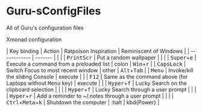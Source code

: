 # Guru-sConfigFiles
All of Guru's configuration files

Xmonad configuration

| Key binding                                  | Action                                                              | Ratpoison Inspiration | Reminiscent of Windows        |
| ------------                                 | -------                                                             |                       |                               |
| <kbd>PrintScr</kbd>                          | Put a random wallpaper                                              |                       |                               |
| <kbd>Super</kbd>+<kbd>e</kbd>                | Execute a command from a preloaded list                             | colon                 | <kbd>Win</kbd>+<kbd>r</kbd>   |
| <kbd>CapsLock</kbd>                          | Switch Focus to most recent window                                  | other                 | <kbd>Alt</kbd>+<kbd>Tab</kbd> |
| <kbd>Menu</kbd>                              | Invoke/kill the sliding Console                                     | execute               |                               |
| <kbd>F12</kbd>                               | Same as the command above (for Laptops without <kbd>Menu</kbd> key) | execute               |                               |
| <kbd>Hyper</kbd>+<kbd>f</kbd>                | Lucky Search on the clipboard selection                             |                       |                               |
| <kbd>Hyper</kbd>+<kbd>f</kbd>                | Lucky Search through a user prompt                                  |                       |                               |
| <kbd>Hyper</kbd>+<kbd>r</kbd>                | Add a reminder to ~/.notes through a user prompt                    |                       |                               |
| <kbd>Ctrl</kbd>+<kbd>Meta</kbd>+<kbd>k</kbd> | Shutdown the computer                                               | :halt                 | kbd{Power}                    |


